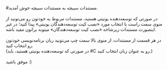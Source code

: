 #مستندات سیبچه
 به مستندات سیبچه خوش آمدید.<br/><br/>
  در صورتی که توسعه‌دهنده یونیتی هستید، مستندات مربوط به خودتون رو می‌تونید از منوی سمت راست با انتخاب مورد «نصب کیت توسعه‌دهندگان یونیتی» پیدا کنید؛ در غیر اینصورت مستندات زیرشاخه «نصب کیت توسعه‌دهندگان» میتونه براتون مفید باشه.<br/><br/>
در هر قسمت از مستندات، از منوی بالا سمت چپ می‌تونید زبان برنامه‌نویسی خودتون رو انتخاب کنید.<br/>
 (در صورتی که توسعه‌دهنده یونیتی هستید، باید #C رو به عنوان زبان انتخاب کنید.)<br/><br/>
موفق باشید :)
